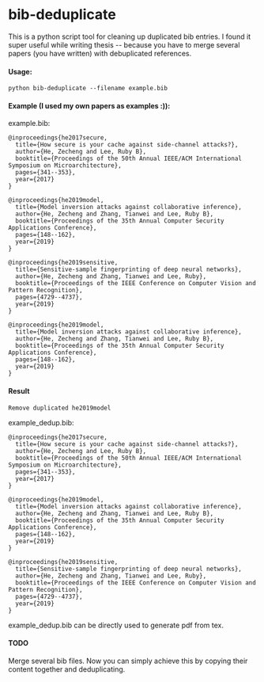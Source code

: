 # bib-deduplicate

This is a python script tool for cleaning up duplicated bib entries. I found it super useful while writing thesis -- because you have to merge several papers (you have written) with debuplicated references.

#### Usage:
```
python bib-deduplicate --filename example.bib
```

#### Example (I used my own papers as examples :)):

example.bib:

```
@inproceedings{he2017secure,
  title={How secure is your cache against side-channel attacks?},
  author={He, Zecheng and Lee, Ruby B},
  booktitle={Proceedings of the 50th Annual IEEE/ACM International Symposium on Microarchitecture},
  pages={341--353},
  year={2017}
}

@inproceedings{he2019model,
  title={Model inversion attacks against collaborative inference},
  author={He, Zecheng and Zhang, Tianwei and Lee, Ruby B},
  booktitle={Proceedings of the 35th Annual Computer Security Applications Conference},
  pages={148--162},
  year={2019}
}

@inproceedings{he2019sensitive,
  title={Sensitive-sample fingerprinting of deep neural networks},
  author={He, Zecheng and Zhang, Tianwei and Lee, Ruby},
  booktitle={Proceedings of the IEEE Conference on Computer Vision and Pattern Recognition},
  pages={4729--4737},
  year={2019}
}

@inproceedings{he2019model,
  title={Model inversion attacks against collaborative inference},
  author={He, Zecheng and Zhang, Tianwei and Lee, Ruby B},
  booktitle={Proceedings of the 35th Annual Computer Security Applications Conference},
  pages={148--162},
  year={2019}
}
```

#### Result

```
Remove duplicated he2019model
```

example_dedup.bib:

```
@inproceedings{he2017secure,
  title={How secure is your cache against side-channel attacks?},
  author={He, Zecheng and Lee, Ruby B},
  booktitle={Proceedings of the 50th Annual IEEE/ACM International Symposium on Microarchitecture},
  pages={341--353},
  year={2017}
}

@inproceedings{he2019model,
  title={Model inversion attacks against collaborative inference},
  author={He, Zecheng and Zhang, Tianwei and Lee, Ruby B},
  booktitle={Proceedings of the 35th Annual Computer Security Applications Conference},
  pages={148--162},
  year={2019}
}

@inproceedings{he2019sensitive,
  title={Sensitive-sample fingerprinting of deep neural networks},
  author={He, Zecheng and Zhang, Tianwei and Lee, Ruby},
  booktitle={Proceedings of the IEEE Conference on Computer Vision and Pattern Recognition},
  pages={4729--4737},
  year={2019}
}
```

example_dedup.bib can be directly used to generate pdf from tex.

#### TODO
Merge several bib files. Now you can simply achieve this by copying their content together and deduplicating.
